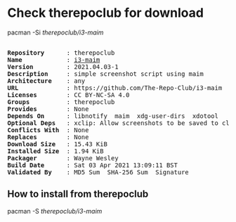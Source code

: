 # Check therepoclub for download

pacman -Si *therepoclub/i3-maim*

<div class="highlight"><pre class="highlight"><text>
<b>Repository</b>      : therepoclub
<b>Name</b>            : <a href="../../x86_64/i3-maim-2021.04.03-1-any.pkg.tar.zst">i3-maim</a>
<b>Version</b>         : 2021.04.03-1
<b>Description</b>     : simple screenshot script using maim
<b>Architecture</b>    : any
<b>URL</b>             : https://github.com/The-Repo-Club/i3-maim
<b>Licenses</b>        : CC BY-NC-SA 4.0
<b>Groups</b>          : therepoclub
<b>Provides</b>        : None
<b>Depends On</b>      : libnotify  maim  xdg-user-dirs  xdotool
<b>Optional Deps</b>   : xclip: Allow screenshots to be saved to clipboard
<b>Conflicts With</b>  : None
<b>Replaces</b>        : None
<b>Download Size</b>   : 15.43 KiB
<b>Installed Size</b>  : 1.94 KiB
<b>Packager</b>        : Wayne Wesley <wayne6324@gmail.com>
<b>Build Date</b>      : Sat 03 Apr 2021 13:09:11 BST
<b>Validated By</b>    : MD5 Sum  SHA-256 Sum  Signature
</text></pre></div>

## How to install from therepoclub

pacman -S *therepoclub/i3-maim*
